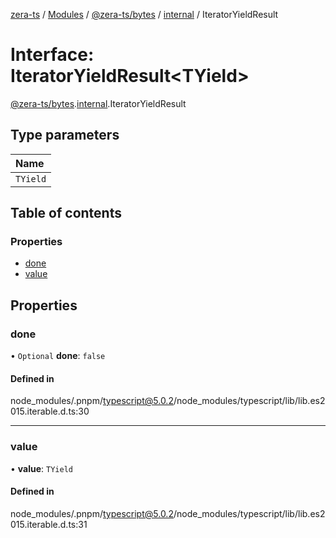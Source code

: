 [zera-ts](../README.md) / [Modules](../modules.md) / [@zera-ts/bytes](../modules/zera_ts_bytes.md) / [internal](../modules/zera_ts_bytes.internal.md) / IteratorYieldResult

# Interface: IteratorYieldResult<TYield\>

[@zera-ts/bytes](../modules/zera_ts_bytes.md).[internal](../modules/zera_ts_bytes.internal.md).IteratorYieldResult

## Type parameters

| Name |
| :------ |
| `TYield` |

## Table of contents

### Properties

- [done](zera_ts_bytes.internal.IteratorYieldResult.md#done)
- [value](zera_ts_bytes.internal.IteratorYieldResult.md#value)

## Properties

### done

• `Optional` **done**: ``false``

#### Defined in

node_modules/.pnpm/typescript@5.0.2/node_modules/typescript/lib/lib.es2015.iterable.d.ts:30

___

### value

• **value**: `TYield`

#### Defined in

node_modules/.pnpm/typescript@5.0.2/node_modules/typescript/lib/lib.es2015.iterable.d.ts:31
